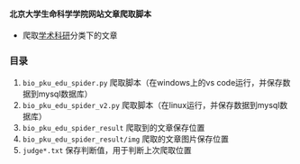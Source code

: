 #### 北京大学生命科学学院网站文章爬取脚本
- 爬取[学术科研](http://www.bio.pku.edu.cn/homes/Index/news/22/22.html)分类下的文章


### 目录
1. `bio_pku_edu_spider.py` 爬取脚本（在windows上的vs code运行，并保存数据到mysql数据库）
2. `bio_pku_edu_spider_v2.py` 爬取脚本（在linux运行，并保存数据到mysql数据库）
3. `bio_pku_edu_spider_result` 爬取到的文章保存位置
4. `bio_pku_edu_spider_result/img` 爬取的文章图片保存位置
5. `judge*.txt` 保存判断值，用于判断上次爬取位置